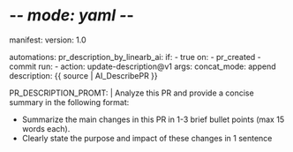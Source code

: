 # -*- mode: yaml -*-

manifest:
  version: 1.0

automations:
  pr_description_by_linearb_ai:
    if:
      - true
    on:
      - pr_created
      - commit
    run:
      - action: update-description@v1
        args:
          concat_mode: append
          description: {{ source | AI_DescribePR }}

PR_DESCRIPTION_PROMT: |
  Analyze this PR and provide a concise summary in the following format:
  - Summarize the main changes in this PR in 1-3 brief bullet points (max 15 words each).
  - Clearly state the purpose and impact of these changes in 1 sentence
